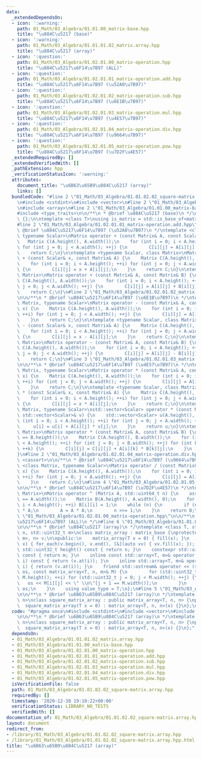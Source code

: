 ```yaml
---
data:
  _extendedDependsOn:
  - icon: ':warning:'
    path: 01_Math/03_Algebra/01.01.00_matrix-base.hpp
    title: "\u884C\u5217 (base)"
  - icon: ':warning:'
    path: 01_Math/03_Algebra/01.01.01.02_matrix.array.hpp
    title: "\u884C\u5217 (array)"
  - icon: ':question:'
    path: 01_Math/03_Algebra/01.02.01.00_matrix-operation.hpp
    title: "\u884C\u5217\u6F14\u7B97 (ALL)"
  - icon: ':question:'
    path: 01_Math/03_Algebra/01.02.01.01_matrix-operation.add.hpp
    title: "\u884C\u5217\u6F14\u7B97 (\u52A0\u7B97)"
  - icon: ':question:'
    path: 01_Math/03_Algebra/01.02.01.02_matrix-operation.sub.hpp
    title: "\u884C\u5217\u6F14\u7B97 (\u6E1B\u7B97)"
  - icon: ':question:'
    path: 01_Math/03_Algebra/01.02.01.03_matrix-operation.mul.hpp
    title: "\u884C\u5217\u6F14\u7B97 (\u4E57\u7B97)"
  - icon: ':question:'
    path: 01_Math/03_Algebra/01.02.01.04_matrix-operation.div.hpp
    title: "\u884C\u5217\u6F14\u7B97 (\u9664\u7B97)"
  - icon: ':question:'
    path: 01_Math/03_Algebra/01.02.01.05_matrix-operation.pow.hpp
    title: "\u884C\u5217\u6F14\u7B97 (\u7D2F\u4E57)"
  _extendedRequiredBy: []
  _extendedVerifiedWith: []
  _pathExtension: hpp
  _verificationStatusIcon: ':warning:'
  attributes:
    document_title: "\u6B63\u65B9\u884C\u5217 (array)"
    links: []
  bundledCode: "#line 2 \"01_Math/03_Algebra/01.01.02.02_square-matrix.array.hpp\"\
    \n#include <cstdint>\n#include <vector>\n#line 2 \"01_Math/03_Algebra/01.01.01.02_matrix.array.hpp\"\
    \n#include <array>\n#line 2 \"01_Math/03_Algebra/01.01.00_matrix-base.hpp\"\n\
    #include <type_traits>\n\n/**\n * @brief \u884C\u5217 (base)\n */\nclass matrix_base\
    \ {};\n\ntemplate <class T>\nusing is_matrix = std::is_base_of<matrix_base, T>;\n\
    #line 2 \"01_Math/03_Algebra/01.02.01.01_matrix-operation.add.hpp\"\n\n/**\n *\
    \ @brief \u884C\u5217\u6F14\u7B97 (\u52A0\u7B97)\n */\ntemplate <class Matrix,\
    \ typename Scalar>\nMatrix operator + (const Matrix& A, const Scalar& x) {\n \
    \   Matrix C(A.height(), A.width());\n    for (int i = 0; i < A.height(); ++i)\
    \ for (int j = 0; j < A.width(); ++j) {\n        C[i][j] = A[i][j] + x;\n    }\n\
    \    return C;\n}\n\ntemplate <typename Scalar, class Matrix>\nMatrix operator\
    \ + (const Scalar& x, const Matrix& A) {\n    Matrix C(A.height(), A.width());\n\
    \    for (int i = 0; i < A.height(); ++i) for (int j = 0; j < A.width(); ++j)\
    \ {\n        C[i][j] = x + A[i][j];\n    }\n    return C;\n}\n\ntemplate <class\
    \ Matrix>\nMatrix operator + (const Matrix& A, const Matrix& B) {\n    Matrix\
    \ C(A.height(), A.width());\n    for (int i = 0; i < A.height(); ++i) for (int\
    \ j = 0; j < A.width(); ++j) {\n        C[i][j] = A[i][j] + B[i][j];\n    }\n\
    \    return C;\n}\n#line 2 \"01_Math/03_Algebra/01.02.01.02_matrix-operation.sub.hpp\"\
    \n\n/**\n * @brief \u884C\u5217\u6F14\u7B97 (\u6E1B\u7B97)\n */\ntemplate <class\
    \ Matrix, typename Scalar>\nMatrix operator - (const Matrix& A, const Scalar&\
    \ x) {\n    Matrix C(A.height(), A.width());\n    for (int i = 0; i < A.height();\
    \ ++i) for (int j = 0; j < A.width(); ++j) {\n        C[i][j] = A[i][j] - x;\n\
    \    }\n    return C;\n}\n\ntemplate <typename Scalar, class Matrix>\nMatrix operator\
    \ - (const Scalar& x, const Matrix& A) {\n    Matrix C(A.height(), A.width());\n\
    \    for (int i = 0; i < A.height(); ++i) for (int j = 0; j < A.width(); ++j)\
    \ {\n        C[i][j] = x - A[i][j];\n    }\n    return C;\n}\n\ntemplate <class\
    \ Matrix>\nMatrix operator - (const Matrix& A, const Matrix& B) {\n    Matrix\
    \ C(A.height(), A.width());\n    for (int i = 0; i < A.height(); ++i) for (int\
    \ j = 0; j < A.width(); ++j) {\n        C[i][j] = A[i][j] - B[i][j];\n    }\n\
    \    return C;\n}\n#line 3 \"01_Math/03_Algebra/01.02.01.03_matrix-operation.mul.hpp\"\
    \n\n/**\n * @brief \u884C\u5217\u6F14\u7B97 (\u4E57\u7B97)\n */\ntemplate <class\
    \ Matrix, typename Scalar>\nMatrix operator * (const Matrix& A, const Scalar&\
    \ x) {\n    Matrix C(A.height(), A.width());\n    for (int i = 0; i < A.height();\
    \ ++i) for (int j = 0; j < A.width(); ++j) {\n        C[i][j] = A[i][j] * x;\n\
    \    }\n    return C;\n}\n\ntemplate <typename Scalar, class Matrix>\nMatrix operator\
    \ * (const Scalar& x, const Matrix& A) {\n    Matrix C(A.height(), A.width());\n\
    \    for (int i = 0; i < A.height(); ++i) for (int j = 0; j < A.width(); ++j)\
    \ {\n        C[i][j] = x * A[i][j];\n    }\n    return C;\n}\n\ntemplate <class\
    \ Matrix, typename Scalar>\nstd::vector<Scalar> operator * (const Matrix& A, const\
    \ std::vector<Scalar>& v) {\n    std::vector<Scalar> u(A.height(), 0);\n    for\
    \ (int i = 0; i < A.height(); ++i) for (int j = 0; j < A.width(); ++j) {\n   \
    \     u[i] = u[i] + A[i][j] * v[j];\n    }\n    return u;\n}\n\ntemplate <class\
    \ Matrix>\nMatrix operator * (const Matrix& A, const Matrix& B) {\n    assert(A.width()\
    \ == B.height());\n    Matrix C(A.height(), B.width());\n    for (int i = 0; i\
    \ < A.height(); ++i) for (int j = 0; j < B.width(); ++j) for (int k = 0; k < A.width();\
    \ ++k) {\n        C[i][j] = C[i][j] + A[i][k] * B[k][j];\n    }\n    return C;\n\
    }\n#line 2 \"01_Math/03_Algebra/01.02.01.04_matrix-operation.div.hpp\"\n#include\
    \ <cassert>\n\n/**\n * @brief \u884C\u5217\u6F14\u7B97 (\u9664\u7B97)\n */\ntemplate\
    \ <class Matrix, typename Scalar>\nMatrix operator / (const Matrix& A, const Scalar&\
    \ x) {\n    Matrix C(A.height(), A.width());\n    for (int i = 0; i < A.height();\
    \ ++i) for (int j = 0; j < A.width(); ++j) {\n        C[i][j] = A[i][j] / x;\n\
    \    }\n    return C;\n}\n#line 4 \"01_Math/03_Algebra/01.02.01.05_matrix-operation.pow.hpp\"\
    \n\n/**\n * @brief \u884C\u5217\u6F14\u7B97 (\u7D2F\u4E57)\n */\ntemplate <class\
    \ Matrix>\nMatrix operator ^ (Matrix A, std::uint64_t n) {\n    assert(A.height()\
    \ == A.width());\n    Matrix B(A.height(), A.width(), 0);\n    for (int i = 0;\
    \ i < A.height(); ++i) B[i][i] = 1;\n    while (n) {\n        if (n & 1) B = B\
    \ * A;\n        A = A * A;\n        n >>= 1;\n    }\n    return B;\n}\n#line 7\
    \ \"01_Math/03_Algebra/01.02.01.00_matrix-operation.hpp\"\n\n/**\n * @brief \u884C\
    \u5217\u6F14\u7B97 (ALL)\n */\n#line 6 \"01_Math/03_Algebra/01.01.01.02_matrix.array.hpp\"\
    \n\n/**\n * @brief \u884C\u5217 (array)\n */\ntemplate <class T, std::uint32_t\
    \ n, std::uint32_t m>\nclass matrix_array : matrix_base {\nprotected:\n    std::array<std::array<T,\
    \ m>, n> v;\n\npublic:\n    matrix_array(T x = 0) { fill(x); }\n    void fill(T\
    \ x) { for_each(v.begin(), v.end(), [&](auto vv) { vv.fill(x); }); }\n    constexpr\
    \ std::uint32_t height() const { return n; }\n    constexpr std::uint32_t width()\
    \ const { return m; }\n    inline const std::array<T, m>& operator [] (std::uint32_t\
    \ i) const { return (v.at(i)); }\n    inline std::array<T, m>& operator [] (std::uint32_t\
    \ i) { return (v.at(i)); }\n    friend std::ostream& operator << (std::ostream&\
    \ os, const matrix_array<T, n, m>& M) {\n        for (std::uint32_t i = 0; i <\
    \ M.height(); ++i) for (std::uint32_t j = 0; j < M.width(); ++j) {\n         \
    \   os << M[i][j] << \" \\n\"[j + 1 == M.width()];\n        }\n        return\
    \ os;\n    }\n    using value_type = T;\n};\n#line 5 \"01_Math/03_Algebra/01.01.02.02_square-matrix.array.hpp\"\
    \n\n/**\n * @brief \u6B63\u65B9\u884C\u5217 (array)\n */\ntemplate <class T, std::uint32_t\
    \ n>\nclass square_matrix_array : public matrix_array<T, n, n> {\npublic:\n  \
    \  square_matrix_array(T x = 0) : matrix_array<T, n, n>(x) {}\n};\n"
  code: "#pragma once\n#include <cstdint>\n#include <vector>\n#include \"01.01.01.02_matrix.array.hpp\"\
    \n\n/**\n * @brief \u6B63\u65B9\u884C\u5217 (array)\n */\ntemplate <class T, std::uint32_t\
    \ n>\nclass square_matrix_array : public matrix_array<T, n, n> {\npublic:\n  \
    \  square_matrix_array(T x = 0) : matrix_array<T, n, n>(x) {}\n};"
  dependsOn:
  - 01_Math/03_Algebra/01.01.01.02_matrix.array.hpp
  - 01_Math/03_Algebra/01.01.00_matrix-base.hpp
  - 01_Math/03_Algebra/01.02.01.00_matrix-operation.hpp
  - 01_Math/03_Algebra/01.02.01.01_matrix-operation.add.hpp
  - 01_Math/03_Algebra/01.02.01.02_matrix-operation.sub.hpp
  - 01_Math/03_Algebra/01.02.01.03_matrix-operation.mul.hpp
  - 01_Math/03_Algebra/01.02.01.04_matrix-operation.div.hpp
  - 01_Math/03_Algebra/01.02.01.05_matrix-operation.pow.hpp
  isVerificationFile: false
  path: 01_Math/03_Algebra/01.01.02.02_square-matrix.array.hpp
  requiredBy: []
  timestamp: '2020-12-30 19:10:22+00:00'
  verificationStatus: LIBRARY_NO_TESTS
  verifiedWith: []
documentation_of: 01_Math/03_Algebra/01.01.02.02_square-matrix.array.hpp
layout: document
redirect_from:
- /library/01_Math/03_Algebra/01.01.02.02_square-matrix.array.hpp
- /library/01_Math/03_Algebra/01.01.02.02_square-matrix.array.hpp.html
title: "\u6B63\u65B9\u884C\u5217 (array)"
---
```

